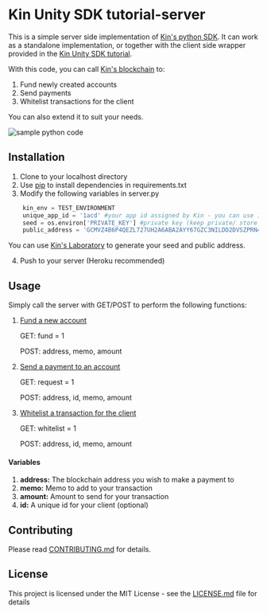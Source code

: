 # Kin Unity SDK tutorial-server
This is a simple server side implementation of  [Kin's python SDK](https://github.com/kinecosystem/kin-sdk-python/tree/v2-master). It can work as a standalone implementation, or together with the client side wrapper provided in the [Kin Unity SDK tutorial](https://github.com/hitwill/kin-sdk-unity-tutorial/tree/master).

With this code, you can call [Kin's blockchain](https://www.kin.org/blockchainExplorer) to:
1. Fund newly created accounts
2. Send payments
3. Whitelist transactions for the client

You can also extend it to suit your needs.

![sample python code](https://i.imgur.com/T7JPJ3m.png)



## Installation

1. Clone to your localhost directory
2. Use [pip](https://stackoverflow.com/questions/7225900/how-to-install-packages-using-pip-according-to-the-requirements-txt-file-from-a) to install dependencies in requirements.txt
3. Modify the following variables in server.py
```python
    kin_env = TEST_ENVIRONMENT
    unique_app_id = '1acd' #your app id assigned by Kin - you can use 1acd for testing
    seed = os.environ['PRIVATE_KEY'] #private key (keep private/ store in .env file for production)
    public_address = 'GCMVZ4B6P4QEZL727UH2A6ABA2AYY67GZC3NILDD2DVSZPRN4QQCRATG' #public key
```

You can use [Kin's Laboratory](https://laboratory.kin.org/index.html#account-creator?network=test) to generate your seed and public address.

4. Push to your server (Heroku recommended)


## Usage
Simply call the server with GET/POST to perform the following functions:
1. [Fund a new account](https://github.com/kinecosystem/kin-sdk-python/tree/v2-master#creating-a-new-account)

    GET: fund = 1

   POST: address, memo, amount

2. [Send a payment to an account](https://github.com/kinecosystem/kin-sdk-python/tree/v2-master#sending-kin)
  
   GET: request = 1

   POST: address, id, memo, amount

3. [Whitelist a transaction for the client](https://github.com/kinecosystem/kin-sdk-python/tree/v2-master#whitelist-a-transaction)

   GET: whitelist = 1

   POST: address, id, memo, amount

#### Variables
1. **address:** The blockchain address you wish to make a payment to
2. **memo:** Memo to add to your transaction
3. **amount:** Amount to send for your transaction
4. **id:** A unique id for your client (optional)

## Contributing

Please read [CONTRIBUTING.md](https://gist.github.com/PurpleBooth/b24679402957c63ec426) for details.



## License

This project is licensed under the MIT License - see the [LICENSE.md](LICENSE.md) file for details

